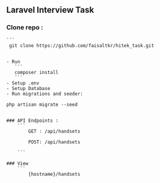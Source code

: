 ## Laravel Interview Task

### Clone repo :

    ```
     git clone https://github.com/faisaltkr/hitek_task.git
 ```

 - Run 
    ```
    composer install
    ```
 - Setup .env
 - Setup Database
 - Run migrations and seeder: 

```
    php artisan migrate --seed
```

### API Endpoints : 
    ```
        GET : /api/handsets

        POST: /api/handsets

    ```

### View
    ```
        {hostname}/handsets
